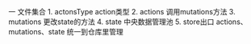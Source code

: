 一 文件集合
    1. actonsType    action类型
    2. actions       调用mutations方法
    3. mutations     更改state的方法
    4. state         中央数据管理池
    5. store出口      actions、mutations、state 统一到仓库里管理